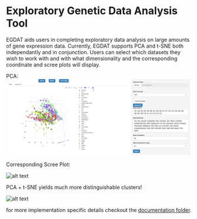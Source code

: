 # Exploratory Genetic Data Analysis Tool
EGDAT aids users in completing exploratory data analysis on large amounts of gene expression data. Currently, EGDAT supports PCA and t-SNE both independantly and in conjunction. Users can select which datasets they wish to work with and with what dimensionality and the corresponding coordinate and scree plots will display.

PCA:
![alt text](https://github.com/vawilson/EDAT/blob/master/pics/Screenshot%202017-06-21%2010.22.35.png)

Corresponding Scree Plot:

![alt text](https://github.com/vawilson/Exploratory-Genetic-Data-Analysis-Tool/blob/master/pics/screeplot.png)

PCA + t-SNE yields much more distinguishable clusters! 

![alt text](https://github.com/vawilson/Exploratory-Genetic-Data-Analysis-Tool/blob/master/pics/tsneresults.png)

for more implementation specific details checkout the [documentation folder](docs/).
